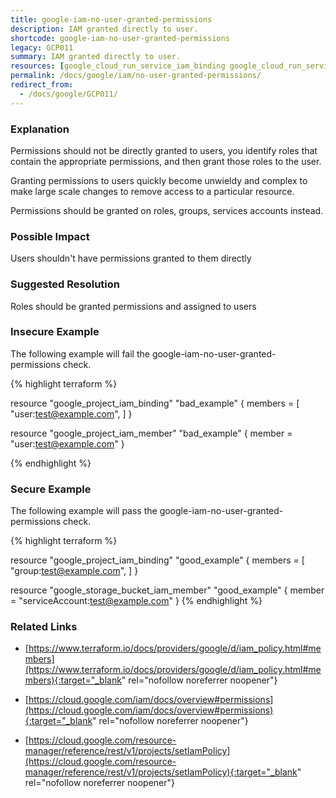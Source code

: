 ```yaml
---
title: google-iam-no-user-granted-permissions
description: IAM granted directly to user.
shortcode: google-iam-no-user-granted-permissions
legacy: GCP011
summary: IAM granted directly to user. 
resources: [google_cloud_run_service_iam_binding google_cloud_run_service_iam_member google_compute_instance_iam_binding google_compute_instance_iam_member google_compute_subnetwork_iam_binding google_compute_subnetwork_iam_member google_data_catalog_entry_group_iam_binding google_data_catalog_entry_group_iam_member google_folder_iam_member google_folder_iam_binding google_project_iam_member google_project_iam_binding google_pubsub_subscription_iam_binding google_pubsub_subscription_iam_member google_pubsub_topic_iam_binding google_pubsub_topic_iam_member google_sourcerepo_repository_iam_binding google_sourcerepo_repository_iam_member google_spanner_database_iam_binding google_spanner_database_iam_member google_spanner_instance_iam_binding google_spanner_instance_iam_member google_storage_bucket_iam_binding google_storage_bucket_iam_member google_iam_policy] 
permalink: /docs/google/iam/no-user-granted-permissions/
redirect_from: 
  - /docs/google/GCP011/
---
```


### Explanation


Permissions should not be directly granted to users, you identify roles that contain the appropriate permissions, and then grant those roles to the user. 

Granting permissions to users quickly become unwieldy and complex to make large scale changes to remove access to a particular resource.

Permissions should be granted on roles, groups, services accounts instead.


### Possible Impact
Users shouldn't have permissions granted to them directly

### Suggested Resolution
Roles should be granted permissions and assigned to users


### Insecure Example

The following example will fail the google-iam-no-user-granted-permissions check.

{% highlight terraform %}

resource "google_project_iam_binding" "bad_example" {
	members = [
		"user:test@example.com",
		]
}

resource "google_project_iam_member" "bad_example" {
	member = "user:test@example.com"
}

{% endhighlight %}



### Secure Example

The following example will pass the google-iam-no-user-granted-permissions check.

{% highlight terraform %}

resource "google_project_iam_binding" "good_example" {
	members = [
		"group:test@example.com",
		]
}

resource "google_storage_bucket_iam_member" "good_example" {
	member = "serviceAccount:test@example.com"
}
{% endhighlight %}



### Related Links


- [https://www.terraform.io/docs/providers/google/d/iam_policy.html#members](https://www.terraform.io/docs/providers/google/d/iam_policy.html#members){:target="_blank" rel="nofollow noreferrer noopener"}

- [https://cloud.google.com/iam/docs/overview#permissions](https://cloud.google.com/iam/docs/overview#permissions){:target="_blank" rel="nofollow noreferrer noopener"}

- [https://cloud.google.com/resource-manager/reference/rest/v1/projects/setIamPolicy](https://cloud.google.com/resource-manager/reference/rest/v1/projects/setIamPolicy){:target="_blank" rel="nofollow noreferrer noopener"}


